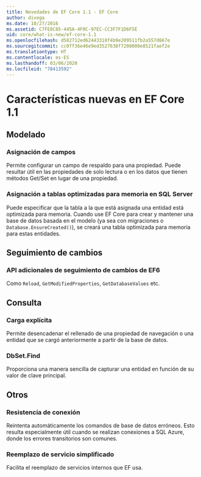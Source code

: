 ```yaml
---
title: Novedades de EF Core 1.1 - EF Core
author: divega
ms.date: 10/27/2016
ms.assetid: C7FE8C85-445A-4F0C-97EC-CC3F7F1D6F5E
uid: core/what-is-new/ef-core-1.1
ms.openlocfilehash: d582712ed62443318f4b9e209511fb2a557d667e
ms.sourcegitcommit: cc0ff36e46e9ed3527638f7208000e8521faef2e
ms.translationtype: HT
ms.contentlocale: es-ES
ms.lasthandoff: 03/06/2020
ms.locfileid: "78413592"
---
```

# <a name="new-features-in-ef-core-11"></a>Características nuevas en EF Core 1.1

## <a name="modeling"></a>Modelado

### <a name="field-mapping"></a>Asignación de campos

Permite configurar un campo de respaldo para una propiedad. Puede resultar útil en las propiedades de solo lectura o en los datos que tienen métodos Get/Set en lugar de una propiedad.

### <a name="mapping-to-memory-optimized-tables-in-sql-server"></a>Asignación a tablas optimizadas para memoria en SQL Server

Puede especificar que la tabla a la que está asignada una entidad está optimizada para memoria. Cuando use EF Core para crear y mantener una base de datos basada en el modelo (ya sea con migraciones o `Database.EnsureCreated()`), se creará una tabla optimizada para memoria para estas entidades.

## <a name="change-tracking"></a>Seguimiento de cambios

### <a name="additional-change-tracking-apis-from-ef6"></a>API adicionales de seguimiento de cambios de EF6

Como `Reload`, `GetModifiedProperties`, `GetDatabaseValues` etc.

## <a name="query"></a>Consulta

### <a name="explicit-loading"></a>Carga explícita

Permite desencadenar el rellenado de una propiedad de navegación o una entidad que se cargó anteriormente a partir de la base de datos.

### <a name="dbsetfind"></a>DbSet.Find

Proporciona una manera sencilla de capturar una entidad en función de su valor de clave principal.

## <a name="other"></a>Otros

### <a name="connection-resiliency"></a>Resistencia de conexión

Reintenta automáticamente los comandos de base de datos erróneos. Esto resulta especialmente útil cuando se realizan conexiones a SQL Azure, donde los errores transitorios son comunes.

### <a name="simplified-service-replacement"></a>Reemplazo de servicio simplificado

Facilita el reemplazo de servicios internos que EF usa.
